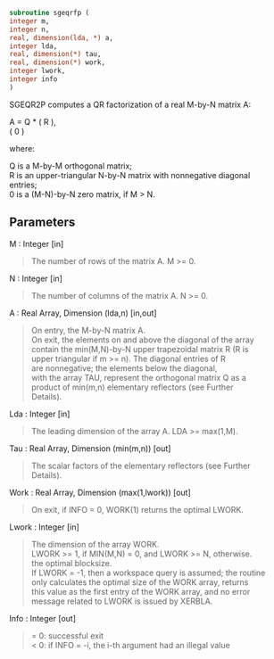 ```fortran  
subroutine sgeqrfp (  
integer m,  
integer n,  
real, dimension(lda, *) a,  
integer lda,  
real, dimension(*) tau,  
real, dimension(*) work,  
integer lwork,  
integer info  
)  
```  
  
SGEQR2P computes a QR factorization of a real M-by-N matrix A:  
  
A = Q * ( R ),  
( 0 )  
  
where:  
  
Q is a M-by-M orthogonal matrix;  
R is an upper-triangular N-by-N matrix with nonnegative diagonal  
entries;  
0 is a (M-N)-by-N zero matrix, if M > N.  
  
  
## Parameters  
M : Integer [in]  
> The number of rows of the matrix A.  M >= 0.  
  
N : Integer [in]  
> The number of columns of the matrix A.  N >= 0.  
  
A : Real Array, Dimension (lda,n) [in,out]  
> On entry, the M-by-N matrix A.  
> On exit, the elements on and above the diagonal of the array  
> contain the min(M,N)-by-N upper trapezoidal matrix R (R is  
> upper triangular if m >= n). The diagonal entries of R  
> are nonnegative; the elements below the diagonal,  
> with the array TAU, represent the orthogonal matrix Q as a  
> product of min(m,n) elementary reflectors (see Further  
> Details).  
  
Lda : Integer [in]  
> The leading dimension of the array A.  LDA >= max(1,M).  
  
Tau : Real Array, Dimension (min(m,n)) [out]  
> The scalar factors of the elementary reflectors (see Further  
> Details).  
  
Work : Real Array, Dimension (max(1,lwork)) [out]  
> On exit, if INFO = 0, WORK(1) returns the optimal LWORK.  
  
Lwork : Integer [in]  
> The dimension of the array WORK.  
> LWORK >= 1, if MIN(M,N) = 0, and LWORK >= N, otherwise.  
> the optimal blocksize.  
> If LWORK = -1, then a workspace query is assumed; the routine  
> only calculates the optimal size of the WORK array, returns  
> this value as the first entry of the WORK array, and no error  
> message related to LWORK is issued by XERBLA.  
  
Info : Integer [out]  
> = 0:  successful exit  
> < 0:  if INFO = -i, the i-th argument had an illegal value  
  
